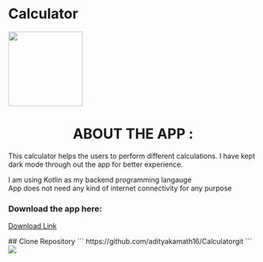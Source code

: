 # Calculator
<img height="150" src="https://firebasestorage.googleapis.com/v0/b/github--images.appspot.com/o/calculator%2Fcircle-cropped.png?alt=media&token=ffe4bf13-844e-44a2-9c0c-921c5b0f6a4e"></img>
<center><h1><b>ABOUT THE APP :</b></h1></center>
<p>This calculator helps the users to perform different calculations. I have kept dark mode through out the app for better experience.  </p>
I am using Kotlin as my backend programming langauge<br>
App does not need any kind of internet connectivity for any purpose<br>


<p><h3>Download the app here: </h3></p>
<a href="https://firebasestorage.googleapis.com/v0/b/github--images.appspot.com/o/calculator%2Fcalculator%20-%20adityakamath16.apk?alt=media&token=44fc3fbc-ea11-4134-a329-2a7562e4332f">Download Link</a>

<p></p>
<p></p>
## Clone Repository
 ```
  https://github.com/adityakamath16/Calculatorgit    
 ```
<img src="https://firebasestorage.googleapis.com/v0/b/github--images.appspot.com/o/calculator%2Fcalculator%20banner.jpg?alt=media&token=9331b596-b478-4c50-8a90-e1ea9a2548fa"></img>
